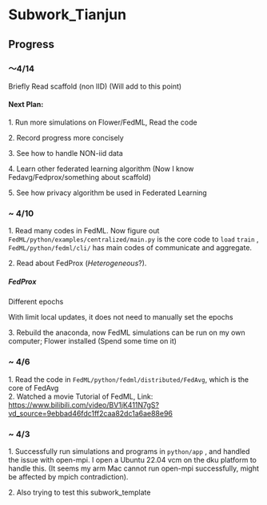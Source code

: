 # Subwork\_Tianjun

## **Progress**<br>



### ～4/14

Briefly Read scaffold (non IID) (Will add to this point) 

#### Next Plan:

$1.$ Run more simulations on Flower/FedML, Read the code

$2.$ Record progress more concisely

$3.$ See how to handle NON-iid data 

$4.$ Learn other federated learning algorithm (Now I know Fedavg/Fedprox/something about scaffold)

$5.$ See how privacy algorithm be used in Federated Learning

### ~ 4/10

$1.$ Read many codes in FedML. Now figure out `FedML/python/examples/centralized/main.py` is the core code to `load` `train` , `FedML/python/fedml/cli/` has main codes of communicate and aggregate. 

$2.$ Read about FedProx (*Heterogeneous*?).

##### FedProx

Different epochs

With limit local updates, it does not need to manually set the epochs 

$3.$ Rebuild the anaconda, now FedML simulations can be run on my own computer; Flower installed (Spend some time on it)

### ~ 4/6

$1.$ Read the code in `FedML/python/fedml/distributed/FedAvg`, which is the core of FedAvg <br>
$2.$ Watched a movie Tutorial of FedML, Link: https://www.bilibili.com/video/BV1jK411N7gS?vd_source=9ebbad46fdc1ff2caa82dc1a6ae88e96 <br>

### ~ 4/3

$1.$ Successfully run simulations and programs in `python/app` , and handled the issue with open-mpi. I open a Ubuntu 22.04 vcm on the dku platform to handle this. (It seems my arm Mac cannot run open-mpi successfully, might be affected by mpich contradiction). <br>

$2.$ Also trying to test this subwork_template <br>

